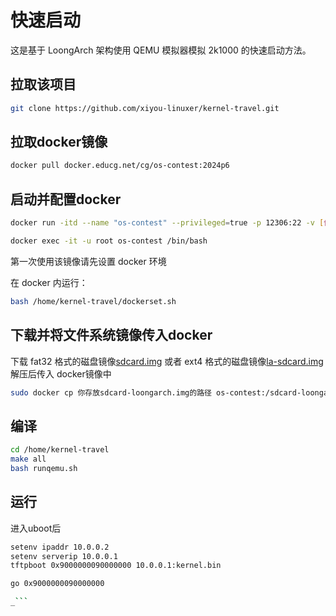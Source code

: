 # 快速启动

这是基于 LoongArch 架构使用 QEMU 模拟器模拟 2k1000 的快速启动方法。

## 拉取该项目

```sh
git clone https://github.com/xiyou-linuxer/kernel-travel.git
```

## 拉取docker镜像

```sh
docker pull docker.educg.net/cg/os-contest:2024p6
```

## 启动并配置docker

```sh
docker run -itd --name "os-contest" --privileged=true -p 12306:22 -v [你的存放该项目的路径]:/home/kernel-travel:rw [image id] /bin/bash

docker exec -it -u root os-contest /bin/bash
```

第一次使用该镜像请先设置 docker 环境

在 docker 内运行：

```sh
bash /home/kernel-travel/dockerset.sh
```

## 下载并将文件系统镜像传入docker

下载 fat32 格式的磁盘镜像[sdcard.img](https://github.com/oscomp/testsuits-for-oskernel/blob/pre-2023/sdcard.img.gz)
或者 ext4 格式的磁盘镜像[la-sdcard.img](https://github.com/oscomp/testsuits-for-oskernel/releases/tag/2024-final-la) 解压后传入 docker镜像中

```sh
sudo docker cp 你存放sdcard-loongarch.img的路径 os-contest:/sdcard-loongarch.img
```

## 编译

```sh
cd /home/kernel-travel
make all
bash runqemu.sh
```

## 运行

进入uboot后

```sh
setenv ipaddr 10.0.0.2
setenv serverip 10.0.0.1
tftpboot 0x9000000090000000 10.0.0.1:kernel.bin

go 0x9000000090000000

_```
